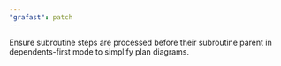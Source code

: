 ```yaml
---
"grafast": patch
---
```


Ensure subroutine steps are processed before their subroutine parent in
dependents-first mode to simplify plan diagrams.
